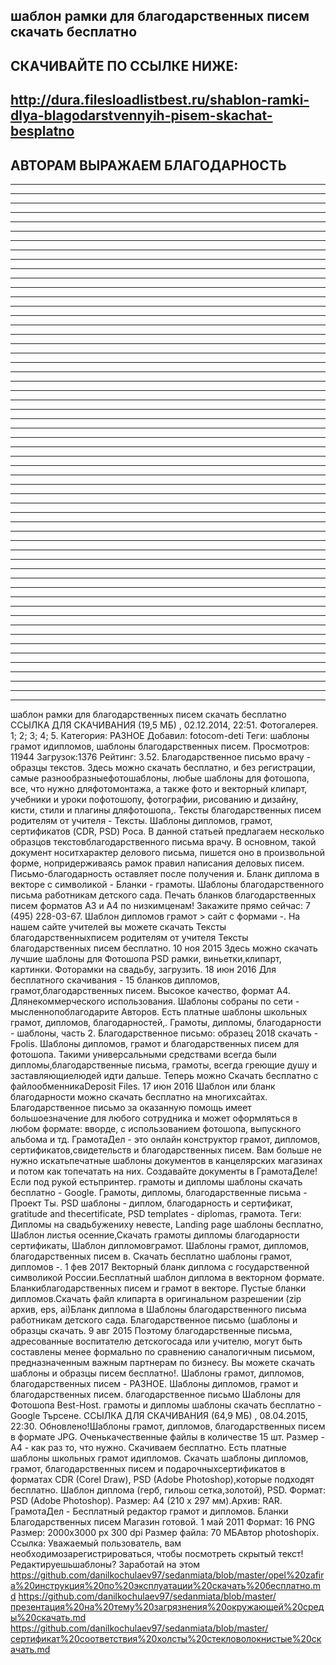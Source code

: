 шаблон рамки для благодарственных писем скачать бесплатно
--------------------------------------------------
СКАЧИВАЙТЕ ПО ССЫЛКЕ НИЖЕ:
--------------------------------------------------
http://dura.filesloadlistbest.ru/shablon-ramki-dlya-blagodarstvennyih-pisem-skachat-besplatno
--------------------------------------------------
АВТОРАМ ВЫРАЖАЕМ БЛАГОДАРНОСТЬ
--------------------------------------------------
--------------------------------------------------
--------------------------------------------------
--------------------------------------------------
--------------------------------------------------
--------------------------------------------------
--------------------------------------------------
--------------------------------------------------
--------------------------------------------------
--------------------------------------------------
--------------------------------------------------
--------------------------------------------------
--------------------------------------------------
--------------------------------------------------
--------------------------------------------------
--------------------------------------------------
--------------------------------------------------
--------------------------------------------------
--------------------------------------------------
--------------------------------------------------
--------------------------------------------------
--------------------------------------------------
--------------------------------------------------
--------------------------------------------------
--------------------------------------------------
--------------------------------------------------
--------------------------------------------------
--------------------------------------------------
--------------------------------------------------
--------------------------------------------------
--------------------------------------------------
--------------------------------------------------
--------------------------------------------------
--------------------------------------------------
--------------------------------------------------
--------------------------------------------------
--------------------------------------------------
--------------------------------------------------
--------------------------------------------------
--------------------------------------------------
--------------------------------------------------
--------------------------------------------------
--------------------------------------------------
--------------------------------------------------
--------------------------------------------------
--------------------------------------------------
--------------------------------------------------
--------------------------------------------------
--------------------------------------------------
--------------------------------------------------
--------------------------------------------------
--------------------------------------------------
--------------------------------------------------
--------------------------------------------------
--------------------------------------------------
--------------------------------------------------
--------------------------------------------------
шаблон рамки для благодарственных писем скачать бесплатно ССЫЛКА ДЛЯ СКАЧИВАНИЯ (19,5 МБ) , 02.12.2014, 22:51. Фотогалерея. 1; 2; 3; 4; 5. Категория: РАЗНОЕ  Добавил: fotocom-deti  Теги: шаблоны грамот идипломов, шаблоны благодарственных писем. Просмотров: 11944  Загрузок:1376  Рейтинг: 3.52. Благодарственное письмо врачу - образцы текстов. Здесь можно скачать бесплатно, и без регистрации, самые разнообразныефотошаблоны, любые шаблоны для фотошопа, все, что нужно дляфотомонтажа, а также фото и векторный клипарт, учебники и уроки пофотошопу, фотографии, рисованию и дизайну, кисти, стили и плагины дляфотошопа,. Тексты благодарственных писем родителям от учителя - Тексты. Шаблоны дипломов, грамот, сертификатов (CDR, PSD)  Роса. В данной статьей предлагаем несколько образцов текстовблагодарственного письма врачу. В основном, такой документ носитхарактер делового письма, пишется оно в произвольной форме, нопридерживаясь рамок правил написания деловых писем. Письмо-благодарность оставляет после получения и. Бланк диплома в векторе с символикой - Бланки - грамоты. Шаблоны благодарственного письма работникам детского сада. Печать бланков благодарственных писем форматов А3 и А4 по низкимценам! Закажите прямо сейчас: 7 (495) 228-03-67. Шаблон дипломов грамот >  сайт с формами -. На нашем сайте учителей вы можете скачать Тексты благодарственныхписем родителям от учителя Тексты благодарственных писем бесплатно. 10 ноя 2015  Здесь можно скачать лучшие шаблоны для Фотошопа PSD рамки, виньетки,клипарт, картинки. Фоторамки на свадьбу, загрузить.
18 июн 2016  Для бесплатного скачивания - 15 бланков дипломов, грамот,благодарственных писем. Высокое качество, формат А4. Длянекоммерческого использования. Шаблоны собраны по сети - мысленнопоблагодарите Авторов. Есть платные шаблоны школьных грамот, дипломов, благодарностей,. Грамоты, дипломы, благодарности - шаблоны, часть 2. Благодарственное письмо: образец 2018 скачать - Fpolis. Шаблоны дипломов, грамот и благодарственных писем для фотошопа. Такими универсальными средствами всегда были дипломы,благодарственные письма, грамоты, всегда греющие душу и заставляющиелюдей идти дальше. Теперь можно  Скачать бесплатно с файлообменникаDeposit Files. 17 июн 2016  Шаблон или бланк благодарности можно скачать бесплатно на многихсайтах. Благодарственное письмо за оказанную помощь имеет большоезначение для любого сотрудника и может оформляться в любом формате: вворде, с использованием фотошопа, выпускного альбома и тд. ГрамотаДел - это онлайн конструктор грамот, дипломов, сертификатов,свидетельств и благодарственных писем. Вам больше не нужно искатьпечатные шаблоны документов в канцелярских магазинах и потом как топечатать на них. Создавайте документы в ГрамотаДеле! Если под рукой естьпринтер. грамоты и дипломы шаблоны скачать бесплатно - Google. Грамоты, дипломы, благодарственные письма - Проект Ты. PSD шаблоны - диплом, благодарность и сертификат, gratitude and thecertificate, PSD templates - diplomas, грамота.  Теги: Дипломы на свадьбужениху невесте, Landing page шаблоны бесплатно, Шаблон листья осенние,Скачать грамоты дипломы благодарности сертификаты, Шаблон дипломовграмот. Шаблоны грамот, дипломов, благодарственных писем в. Скачать бесплатно шаблоны грамот, дипломов  -. 1 фев 2017  Векторный бланк диплома с государственной символикой России.Бесплатный шаблон диплома в векторном формате. Бланкиблагодарственных писем и грамот в векторе. Пустые бланки дипломов.Скачать файл клипарта в оригинальном разрешении (zip архив, eps, ai)Бланк диплома в
Шаблоны благодарственного письма работникам детского сада. Благодарственное письмо (шаблоны и образцы скачать. 9 авг 2015  Поэтому благодарственные письма, адресованные воспитателю детскогосада или учителю, могут быть составлены менее формально по сравнению саналогичным письмом, предназначенным важным партнерам по бизнесу. Вы можете скачать шаблоны и образцы писем бесплатно!. Шаблоны грамот, дипломов, благодарственных писем - РАЗНОЕ. Шаблоны дипломов, грамот и благодарственных писем. благодарственное письмо  Шаблоны для Фотошопа Best-Host. грамоты и дипломы шаблоны скачать бесплатно - Google Търсене. ССЫЛКА ДЛЯ СКАЧИВАНИЯ (64,9 МБ) , 08.04.2015, 22:30. Обновлено!Шаблоны грамот, дипломов, благодарственных писем в формате JPG. Оченькачественные файлы в количестве 15 шт. Размер - А4 - как раз то, что нужно. Скачиваем бесплатно. Есть платные шаблоны школьных грамот идипломов. Скачать шаблоны дипломов, грамот, благодарственных писем и подарочныхсертификатов в форматах CDR (Corel Draw), PSD (Adobe Photoshop),которые подходят  бесплатно. Шаблон диплома (герб, гильош сетка,золотой), PSD. Формат: PSD (Adobe Photoshop). Размер: А4 (210 х 297 мм).Архив: RAR. ГрамотаДел - Бесплатный редактор грамот и дипломов. Бланки Благодарственных писем  Магазин готовой. 1 май 2011  Формат: 16 PNG Размер: 2000х3000 px  300 dpi  Размер файла: 70 МБАвтор photoshopix. Ссылка: Уважаемый пользователь, вам необходимозарегистрироваться, чтобы посмотреть скрытый текст! Редактируешьшаблоны? Заработай на этом
https://github.com/danilkochulaev97/sedanmiata/blob/master/opel%20zafira%20инструкция%20по%20эксплуатации%20скачать%20бесплатно.md
https://github.com/danilkochulaev97/sedanmiata/blob/master/презентация%20на%20тему%20загрязнения%20окружающей%20среды%20скачать.md
https://github.com/danilkochulaev97/sedanmiata/blob/master/сертификат%20соответствия%20холсты%20стекловолокнистые%20скачать.md